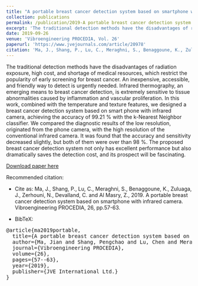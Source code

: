 ```yaml
---
title: "A portable breast cancer detection system based on smartphone with infrared camera"
collection: publications
permalink: /publication/2019-A portable breast cancer detection system based on smartphone with infrared camera
excerpt: 'The traditional detection methods have the disadvantages of radiation exposure, high cost, and shortage of medical resources, which restrict the popularity of early screening for breast cancer. An inexpensive, accessible, and friendly way to detect is urgently needed. Infrared thermography, an emerging means to breast cancer detection, is extremely sensitive to tissue abnormalities caused by inflammation and vascular proliferation. In this work, combined with the temperature and texture features, we designed a breast cancer detection system based on smart phone with infrared camera.'
date: 2019-09-26
venue: 'Vibroengineering PROCEDIA, Vol. 26'
paperurl: 'https://www.jvejournals.com/article/20978'
citation: 'Ma, J., Shang, P., Lu, C., Meraghni, S., Benaggoune, K., Zuluaga, J., Zerhouni, N., Devalland, C. and Al Masry, Z., 2019. A portable breast cancer detection system based on smartphone with infrared camera. Vibroengineering PROCEDIA, 26, pp.57-63.'
---
```


The traditional detection methods have the disadvantages of radiation exposure, high cost, and shortage of medical resources, which restrict the popularity of early screening for breast cancer. An inexpensive, accessible, and friendly way to detect is urgently needed. Infrared thermography, an emerging means to breast cancer detection, is extremely sensitive to tissue abnormalities caused by inflammation and vascular proliferation. In this work, combined with the temperature and texture features, we designed a breast cancer detection system based on smart phone with infrared camera, achieving the accuracy of 99.21 % with the k-Nearest Neighbor classifier. We compared the diagnostic results of the low resolution, originated from the phone camera, with the high resolution of the conventional infrared camera. It was found that the accuracy and sensitivity decreased slightly, but both of them were over than 98 %. The proposed breast cancer detection system not only has excellent performance but also dramatically saves the detection cost, and its prospect will be fascinating.


[Download paper here](https://github.com/JuanPZuluaga/JuanPZuluaga.github.io/blob/master/files/pdf/2019_A%20portable%20breast%20cancer%20detection_2019.pdf)

Recommended citation: 

- Cite as: Ma, J., Shang, P., Lu, C., Meraghni, S., Benaggoune, K., Zuluaga, J., Zerhouni, N., Devalland, C. and Al Masry, Z., 2019. A portable breast cancer detection system based on smartphone with infrared camera. Vibroengineering PROCEDIA, 26, pp.57-63.


- BibTeX:

<pre>
@article{ma2019portable,
  title={A portable breast cancer detection system based on smartphone with infrared camera},
  author={Ma, Jian and Shang, Pengchao and Lu, Chen and Meraghni, Safa and Benaggoune, Khaled and Zuluaga, Juan and Zerhouni, Noureddine and Devalland, Christine and Al Masry, Zeina},
  journal={Vibroengineering PROCEDIA},
  volume={26},
  pages={57--63},
  year={2019},
  publisher={JVE International Ltd.}
}
</pre>